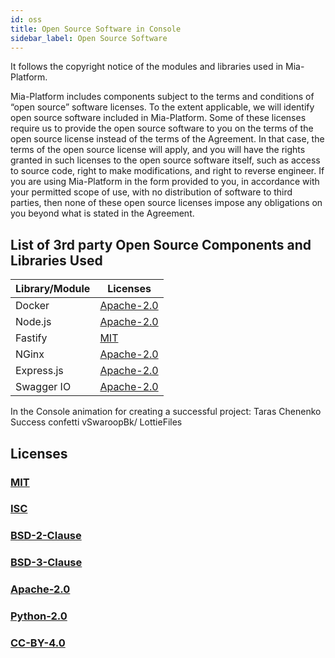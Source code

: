 ```yaml
---
id: oss
title: Open Source Software in Console
sidebar_label: Open Source Software
---
```

It follows the copyright notice of the modules and libraries used in Mia-Platform.

Mia-Platform includes components subject to the terms and conditions of “open source” software licenses. To the extent applicable, we will identify open source software included in Mia-Platform. Some of these licenses require us to provide the open source software to you on the terms of the open source license instead of the terms of the Agreement. In that case, the terms of the open source license will apply, and you will have the rights granted in such licenses to the open source software itself, such as access to source code, right to make modifications, and right to reverse engineer. If you are using Mia-Platform in the form provided to you, in accordance with your permitted scope of use, with no distribution of software to third parties, then none of these open source licenses impose any obligations on you beyond what is stated in the Agreement.

## List of 3rd party Open Source Components and Libraries Used

| Library/Module        | Licenses                               |
|-----------------------|----------------------------------------|
| Docker                | [Apache-2.0](./licenses/apache-2.0.md) |
| Node.js               | [Apache-2.0](./licenses/apache-2.0.md) |
| Fastify               | [MIT](./licenses/mit.md)               |
| NGinx                 | [Apache-2.0](./licenses/apache-2.0.md) |
| Express.js            | [Apache-2.0](./licenses/apache-2.0.md) |
| Swagger IO            | [Apache-2.0](./licenses/apache-2.0.md) |
<!-- START_LICENSE_TEMPLATE -->
<!-- END_LICENSE_TEMPLATE -->

In the Console animation for creating a successful project: Taras Chenenko Success confetti   vSwaroopBk/ LottieFiles

## Licenses

### [MIT](./licenses/mit.md)

### [ISC](./licenses/isc.md)  

### [BSD-2-Clause](./licenses/bsd-2-clause) 

### [BSD-3-Clause](./licenses/bsd-3-clause) 

### [Apache-2.0](./licenses/apache-2.0) 

### [Python-2.0](./licenses/python-2.0)

### [CC-BY-4.0](./licenses/cc-by-4.0.md)